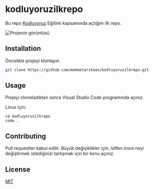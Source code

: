 # kodluyoruzilkrepo
Bu repo [Kodluyoruz](https://kodluyoruz.org.tr) Eğitimi kapsamında açtığım ilk repo.

![Projenin görüntüsü](https://i.hizliresim.com/1qmxrvb.png)

## Installation

Öncelikle projeyi klonlayın.

```bash
git clone https://github.com/mehmetarikaan/kodluyoruzilkrepo.git
```

## Usage

Projeyi cloneladıktan sonra Visual Studio Code programında açınız.

Linux için:
```linux
cd kodluyoruzilkrepo
code .
```

## Contributing
Pull requestler kabul edilir. Büyük değişiklikler için, lütfen önce neyi değiştirmek istediğinizi tartışmak için bir konu açınız.


## License
[MIT](https://choosealicense.com/licenses/mit/)

